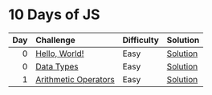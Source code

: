 # 10 Days of JS

| Day | Challenge                                                                                       | Difficulty | Solution                                      |
| --: | :---------------------------------------------------------------------------------------------- | :--------- | :-------------------------------------------- |
|   0 | [Hello, World!](https://www.hackerrank.com/challenges/js10-hello-world/problem)                 | Easy       | [Solution](./0-hello-world/index.js)          |
|   0 | [Data Types](https://www.hackerrank.com/challenges/js10-data-types/problem)                     | Easy       | [Solution](./0-data-types/index.js)           |
|   1 | [Arithmetic Operators](https://www.hackerrank.com/challenges/js10-arithmetic-operators/problem) | Easy       | [Solution](./1-arithmetic-operators/index.js) |
